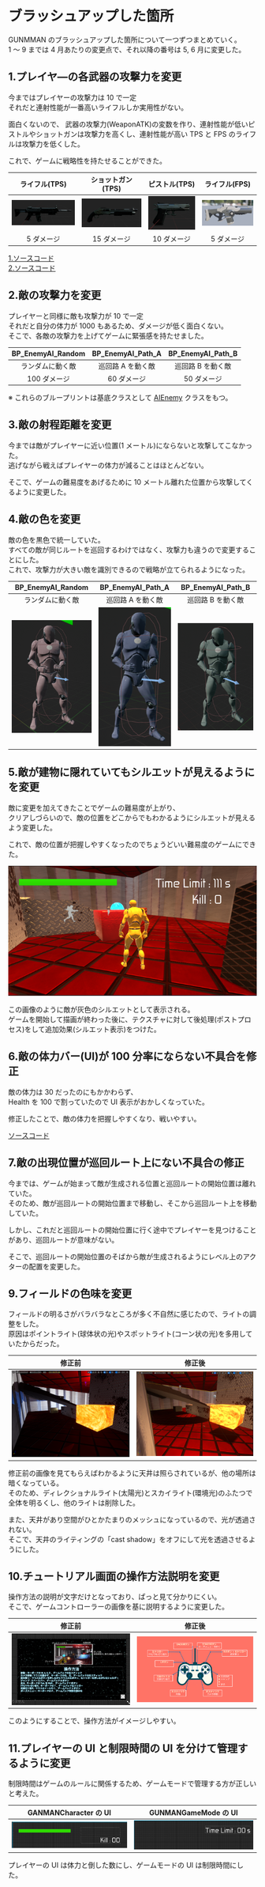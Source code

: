 # ブラッシュアップした箇所

GUNMMAN のブラッシュアップした箇所について一つずつまとめていく。  
1 ～ 9 までは 4 月あたりの変更点で、それ以降の番号は 5, 6 月に変更した。

## 1.プレイヤ―の各武器の攻撃力を変更

今まではプレイヤーの攻撃力は 10 で一定  
それだと連射性能が一番高いライフルしか実用性がない。

面白くないので、 武器の攻撃力(WeaponATK)の変数を作り、連射性能が低いピストルやショットガンは攻撃力を高くし、連射性能が高い TPS と FPS のライフルは攻撃力を低くした。

これで、ゲームに戦略性を持たせることができた。

|               ライフル(TPS)               |           ショットガン(TPS)           |            ピストル(TPS)            |               ライフル(FPS)               |
| :---------------------------------------: | :-----------------------------------: | :---------------------------------: | :---------------------------------------: |
| ![Rifle_TPS](Images/Weapon_Rifle_TPS.png) | ![Shotgun](Images/Weapon_Shotgun.png) | ![Pistol](Images/Weapon_Pistol.png) | ![Rifle_FPS](Images/Weapon_Rifle_FPS.png) |
|                5 ダメージ                 |              15 ダメージ              |             10 ダメージ             |                5 ダメージ                 |

[1.ソースコード](https://github.com/yu03040/EngineerPortfolio/commit/a25ed5cfa9cf09bd746817306600bd37743bae54)  
[2.ソースコード](https://github.com/yu03040/EngineerPortfolio/commit/cc9d280066de0b78531eb7b6b40315164a2811d6)

## 2.敵の攻撃力を変更

プレイヤーと同様に敵も攻撃力が 10 で一定  
それだと自分の体力が 1000 もあるため、ダメージが低く面白くない。  
そこで、各敵の攻撃力を上げてゲームに緊張感を持たせました。

| BP_EnemyAI_Random | BP_EnemyAI_Path_A | BP_EnemyAI_Path_B |
| :---------------: | :---------------: | :---------------: |
| ランダムに動く敵  | 巡回路 A を動く敵 | 巡回路 B を動く敵 |
|   100 ダメージ    |    60 ダメージ    |    50 ダメージ    |

※ これらのブループリントは基底クラスとして [AIEnemy](../Source/GUNMAN/Enemy/AIEnemy.cpp) クラスをもつ。

## 3.敵の射程距離を変更

今までは敵がプレイヤーに近い位置(1 メートル)にならないと攻撃してこなかった。  
逃げながら戦えばプレイヤーの体力が減ることはほとんどない。

そこで、ゲームの難易度をあげるために 10 メートル離れた位置から攻撃してくるように変更した。

## 4.敵の色を変更

敵の色を黒色で統一していた。  
すべての敵が同じルートを巡回するわけではなく、攻撃力も違うので変更することにした。  
これで、攻撃力が大きい敵を識別できるので戦略が立てられるようになった。

|          BP_EnemyAI_Random           |          BP_EnemyAI_Path_A          |          BP_EnemyAI_Path_B          |
| :----------------------------------: | :---------------------------------: | :---------------------------------: |
|           ランダムに動く敵           |          巡回路 A を動く敵          |          巡回路 B を動く敵          |
| ![Random](Images/EnemyAI_Random.png) | ![PathA](Images/EnemyAI_Path_A.png) | ![PathB](Images/EnemyAI_Path_B.png) |

## 5.敵が建物に隠れていてもシルエットが見えるようにを変更

敵に変更を加えてきたことでゲームの難易度が上がり、  
クリアしづらいので、敵の位置をどこからでもわかるようにシルエットが見えるよう変更した。

これで、敵の位置が把握しやすくなったのでちょうどいい難易度のゲームにできた。

![Silhouette](Images/Enemy_AI_Silhouette.png)

この画像のように敵が灰色のシルエットとして表示される。  
ゲームを開始して描画が終わった後に、テクスチャに対して後処理(ポストプロセス)をして追加効果(シルエット表示)をつけた。

## 6.敵の体力バー(UI)が 100 分率にならない不具合を修正

敵の体力は 30 だったのにもかかわらず、  
Health を 100 で割っていたので UI 表示がおかしくなっていた。

修正したことで、敵の体力を把握しやすくなり、戦いやすい。

[ソースコード](https://github.com/yu03040/EngineerPortfolio/commit/589b573e639fc8c31585a766fea0eb374b2ffade)

## 7.敵の出現位置が巡回ルート上にない不具合の修正

今までは、ゲームが始まって敵が生成される位置と巡回ルートの開始位置は離れていた。  
そのため、敵が巡回ルートの開始位置まで移動し、そこから巡回ルート上を移動していた。

しかし、これだと巡回ルートの開始位置に行く途中でプレイヤーを見つけることがあり、巡回ルートが意味がない。

そこで、巡回ルートの開始位置のそばから敵が生成されるようにレベル上のアクターの配置を変更した。

## 9.フィールドの色味を変更

フィールドの明るさがバラバラなところが多く不自然に感じたので、ライトの調整をした。  
原因はポイントライト(球体状の光)やスポットライト(コーン状の光)を多用していたからだった。

|                      修正前                      |                     修正後                     |
| :----------------------------------------------: | :--------------------------------------------: |
| ![BattleMap_Before](Images/BattleMap_Before.png) | ![BattleMap_After](Images/BattleMap_After.png) |

修正前の画像を見てもらえばわかるように天井は照らされているが、他の場所は暗くなっている。  
そのため、ディレクショナルライト(太陽光)とスカイライト(環境光)のふたつで全体を明るくし、他のライトは削除した。

また、天井があり空間がひとかたまりのメッシュになっているので、光が透過されない。  
そこで、天井のライティングの「cast shadow」をオフにして光を透過させるようにした。

## 10.チュートリアル画面の操作方法説明を変更

操作方法の説明が文字だけとなっており、ぱっと見て分かりにくい。  
そこで、ゲームコントローラーの画像を基に説明するように変更した。

|                         修正前                          |                        修正後                         |
| :-----------------------------------------------------: | :---------------------------------------------------: |
| ![Tutorial_Before](Images/TitleMap_Tutorial_Before.png) | ![Tutorial_After](Images/TitleMap_Tutorial_After.png) |

このようにすることで、操作方法がイメージしやすい。

## 11.プレイヤーの UI と制限時間の UI を分けて管理するように変更

制限時間はゲームのルールに関係するため、ゲームモードで管理する方が正しいと考えた。

|               GANMANCharacter の UI               |            GUNMANGameMode の UI            |
| :-----------------------------------------------: | :----------------------------------------: |
| ![Tutorial_Before](Images/UI_Character_After.png) | ![Tutorial_After](Images/UI_TimeLimit.png) |

プレイヤーの UI は体力と倒した数にし、ゲームモードの UI は制限時間にした。
